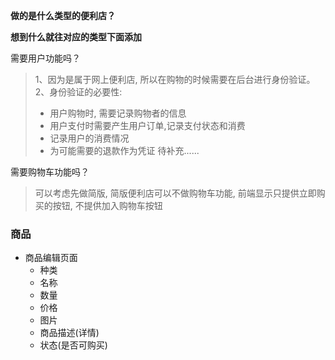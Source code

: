 **做的是什么类型的便利店？**  

**想到什么就往对应的类型下面添加**

需要用户功能吗？
  > 1、因为是属于网上便利店, 所以在购物的时候需要在后台进行身份验证。
  > 2、身份验证的必要性:
  > + 用户购物时, 需要记录购物者的信息
  > + 用户支付时需要产生用户订单,记录支付状态和消费
  > + 记录用户的消费情况
  > + 为可能需要的退款作为凭证
  > 待补充......
  

需要购物车功能吗？
  > 可以考虑先做简版, 简版便利店可以不做购物车功能, 前端显示只提供立即购买的按钮, 不提供加入购物车按钮


### 商品
* 商品编辑页面
  * 种类
  * 名称
  * 数量
  * 价格
  * 图片
  * 商品描述(详情)
  * 状态(是否可购买)
  
